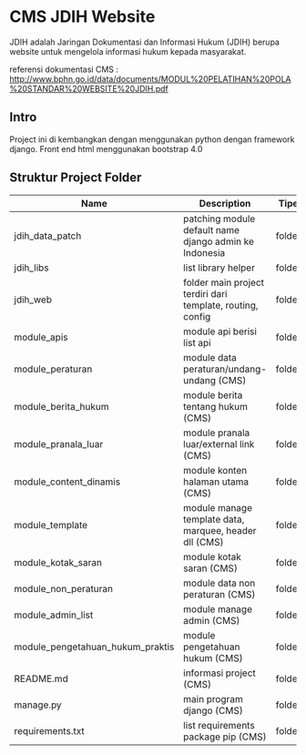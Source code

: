 # CMS JDIH Website 
JDIH adalah Jaringan Dokumentasi dan Informasi Hukum (JDIH) berupa website untuk mengelola informasi hukum kepada masyarakat. 

referensi dokumentasi CMS : http://www.bphn.go.id/data/documents/MODUL%20PELATIHAN%20POLA%20STANDAR%20WEBSITE%20JDIH.pdf 


## Intro
Project ini di kembangkan dengan menggunakan python dengan framework django. Front end html menggunakan bootstrap 4.0


## Struktur Project Folder

| Name | Description | Tipe |
| --- | ----------- | ------ |
| jdih_data_patch | patching module default name django admin ke Indonesia | folder | 
| jdih_libs | list library helper | folder | 
| jdih_web | folder main project terdiri dari template, routing, config | folder |
| module_apis | module api berisi list api | folder |
| module_peraturan | module data peraturan/undang-undang (CMS) | folder |     
| module_berita_hukum | module berita tentang hukum (CMS) | folder |         
| module_pranala_luar | module pranala luar/external link (CMS) | folder |
| module_content_dinamis | module konten halaman utama (CMS) | folder |
| module_template | module manage template data, marquee, header dll (CMS) | folder |
| module_kotak_saran | module kotak saran (CMS) | folder |
| module_non_peraturan | module data non peraturan (CMS) | folder |
| module_admin_list | module manage admin (CMS) | folder |
| module_pengetahuan_hukum_praktis | module pengetahuan hukum (CMS) | folder |
| README.md | informasi project (CMS) | folder |
| manage.py | main program django (CMS) | folder |
| requirements.txt | list requirements package pip (CMS) | folder | 
